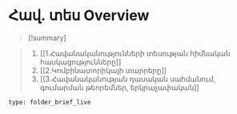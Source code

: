 # Հավ․ տես Overview


> [!summary] 
> 

>1. [[1․Հավանականությունների տեսության հիմնական հասկացությունները]]
>2. [[2.Կոմբինատորիկայի տարրերը]]
>3. [[3․Հավանականության դասական սահմանում, գումարման թեորեմներ, երկրաչափական]]


```ccard
type: folder_brief_live
```
